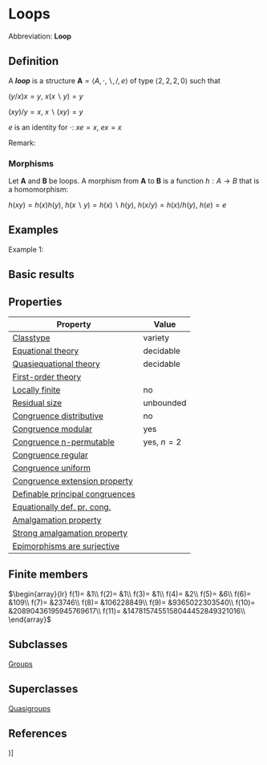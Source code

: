 # Loops

Abbreviation: **Loop**
## Definition
A ***loop*** is a structure $\mathbf{A}=\langle A,\cdot ,\backslash,/,e\rangle$ of type $\langle 2,2,2,0\rangle$ such that

$(y/x)x = y$, $x(x\backslash y) = y$

$(xy)/y = x$, $x\backslash(xy) = y$

$e$ is an identity for $\cdot$:  $xe = x$, $ex = x$

Remark: 

### Morphisms
Let $\mathbf{A}$ and $\mathbf{B}$ be loops. A morphism from $\mathbf{A}$ to $\mathbf{B}$ is a function $h:A\rightarrow B$ that is a homomorphism: 

$h(xy)=h(x)h(y)$, $h(x\backslash y)=h(x)\backslash h(y)$, $h(x/y)=h(x)/h(y)$, $h(e)=e$

## Examples
Example 1: 

## Basic results


## Properties


|Property|Value|
|---|---|
|[Classtype](classtype.md)  |variety |
|[Equational theory](equational_theory.md)  |decidable |
|[Quasiequational theory](quasiequational_theory.md)  |decidable |
|[First-order theory](first-order_theory.md)  | |
|[Locally finite](locally_finite.md)  |no |
|[Residual size](residual_size.md)  |unbounded |
|[Congruence distributive](congruence_distributive.md)  |no |
|[Congruence modular](congruence_modular.md)  |yes |
|[Congruence n-permutable](congruence_n-permutable.md)  |yes, $n=2$ |
|[Congruence regular](congruence_regular.md)  | |
|[Congruence uniform](congruence_uniform.md)  | |
|[Congruence extension property](congruence_extension_property.md)  | |
|[Definable principal congruences](definable_principal_congruences.md)  | |
|[Equationally def. pr. cong.](equationally_def._pr._cong..md)  | |
|[Amalgamation property](amalgamation_property.md)  | |
|[Strong amalgamation property](strong_amalgamation_property.md)  | |
|[Epimorphisms are surjective](epimorphisms_are_surjective.md)  | |
## Finite members

$\begin{array}{lr}
f(1)= &1\\
f(2)= &1\\
f(3)= &1\\
f(4)= &2\\
f(5)= &6\\
f(6)= &109\\
f(7)= &23746\\
f(8)= &106228849\\
f(9)= &9365022303540\\
f(10)= &20890436195945769617\\
f(11)= &1478157455158044452849321016\\
\end{array}$

## Subclasses
[Groups](groups.md) 

## Superclasses
[Quasigroups](quasigroups.md) 


## References


)]
